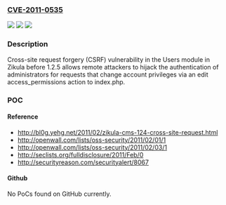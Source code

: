 ### [CVE-2011-0535](https://cve.mitre.org/cgi-bin/cvename.cgi?name=CVE-2011-0535)
![](https://img.shields.io/static/v1?label=Product&message=n%2Fa&color=blue)
![](https://img.shields.io/static/v1?label=Version&message=n%2Fa&color=blue)
![](https://img.shields.io/static/v1?label=Vulnerability&message=n%2Fa&color=brighgreen)

### Description

Cross-site request forgery (CSRF) vulnerability in the Users module in Zikula before 1.2.5 allows remote attackers to hijack the authentication of administrators for requests that change account privileges via an edit access_permissions action to index.php.

### POC

#### Reference
- http://bl0g.yehg.net/2011/02/zikula-cms-124-cross-site-request.html
- http://openwall.com/lists/oss-security/2011/02/01/1
- http://openwall.com/lists/oss-security/2011/02/03/1
- http://seclists.org/fulldisclosure/2011/Feb/0
- http://securityreason.com/securityalert/8067

#### Github
No PoCs found on GitHub currently.

